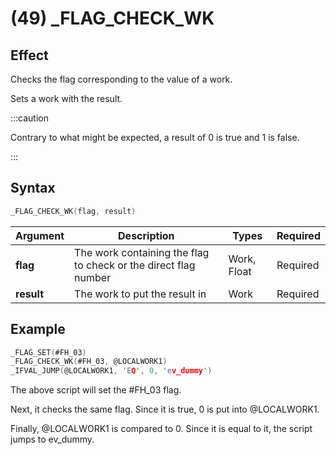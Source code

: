 # (49) _FLAG_CHECK_WK

## Effect

Checks the flag corresponding to the value of a work.

Sets a work with the result.

:::caution

Contrary to what might be expected, a result of 0 is true and 1 is false.

:::

## Syntax

```c
_FLAG_CHECK_WK(flag, result)
```

| Argument | Description | Types | Required |
| - | - | - | - |
| **flag** | The work containing the flag to check or the direct flag number | Work, Float | Required |
| **result** | The work to put the result in | Work | Required |

## Example

```c
_FLAG_SET(#FH_03)
_FLAG_CHECK_WK(#FH_03, @LOCALWORK1)
_IFVAL_JUMP(@LOCALWORK1, 'EQ', 0, 'ev_dummy')
```

The above script will set the #FH_03 flag.

Next, it checks the same flag. Since it is true, 0 is put into @LOCALWORK1.

Finally, @LOCALWORK1 is compared to 0. Since it is equal to it, the script jumps to ev_dummy.
